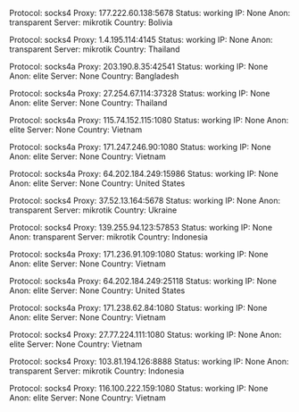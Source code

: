 Protocol: socks4
Proxy: 177.222.60.138:5678
Status: working
IP: None
Anon: transparent
Server: mikrotik
Country: Bolivia

Protocol: socks4
Proxy: 1.4.195.114:4145
Status: working
IP: None
Anon: transparent
Server: mikrotik
Country: Thailand

Protocol: socks4a
Proxy: 203.190.8.35:42541
Status: working
IP: None
Anon: elite
Server: None
Country: Bangladesh

Protocol: socks4a
Proxy: 27.254.67.114:37328
Status: working
IP: None
Anon: elite
Server: None
Country: Thailand

Protocol: socks4a
Proxy: 115.74.152.115:1080
Status: working
IP: None
Anon: elite
Server: None
Country: Vietnam

Protocol: socks4a
Proxy: 171.247.246.90:1080
Status: working
IP: None
Anon: elite
Server: None
Country: Vietnam

Protocol: socks4a
Proxy: 64.202.184.249:15986
Status: working
IP: None
Anon: elite
Server: None
Country: United States

Protocol: socks4
Proxy: 37.52.13.164:5678
Status: working
IP: None
Anon: transparent
Server: mikrotik
Country: Ukraine

Protocol: socks4
Proxy: 139.255.94.123:57853
Status: working
IP: None
Anon: transparent
Server: mikrotik
Country: Indonesia

Protocol: socks4a
Proxy: 171.236.91.109:1080
Status: working
IP: None
Anon: elite
Server: None
Country: Vietnam

Protocol: socks4a
Proxy: 64.202.184.249:25118
Status: working
IP: None
Anon: elite
Server: None
Country: United States

Protocol: socks4a
Proxy: 171.238.62.84:1080
Status: working
IP: None
Anon: elite
Server: None
Country: Vietnam

Protocol: socks4
Proxy: 27.77.224.111:1080
Status: working
IP: None
Anon: elite
Server: None
Country: Vietnam

Protocol: socks4
Proxy: 103.81.194.126:8888
Status: working
IP: None
Anon: transparent
Server: mikrotik
Country: Indonesia

Protocol: socks4
Proxy: 116.100.222.159:1080
Status: working
IP: None
Anon: elite
Server: None
Country: Vietnam

